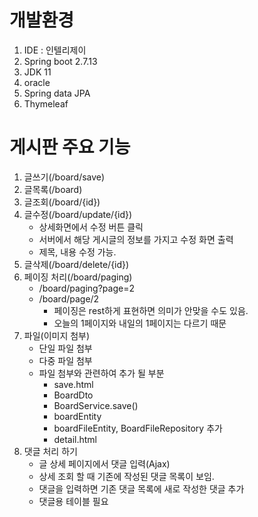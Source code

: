 # 개발환경
1. IDE : 인텔리제이
2. Spring boot 2.7.13
3. JDK 11
4. oracle
5. Spring data JPA
6. Thymeleaf

# 게시판 주요 기능
1. 글쓰기(/board/save)
2. 글목록(/board)
3. 글조회(/board/{id})
4. 글수정(/board/update/{id})
   - 상세화면에서 수정 버튼 클릭
   - 서버에서 해당 게시글의 정보를 가지고 수정 화면 출력
   - 제목, 내용 수정 가능. 
5. 글삭제(/board/delete/{id})
6. 페이징 처리(/board/paging)
   - /board/paging?page=2
   - /board/page/2
     - 페이징은 rest하게 표현하면 의미가 안맞을 수도 있음.
     - 오늘의 1페이지와 내일의 1페이지는 다르기 때문
7. 파일(이미지 첨부)
    - 단일 파일 첨부
    - 다중 파일 첨부
    - 파일 첨부와 관련하여 추가 될 부분
      - save.html
      - BoardDto
      - BoardService.save()
      - boardEntity
      - boardFileEntity, BoardFileRepository 추가
      - detail.html
8. 댓글 처리 하기 
   - 글 상세 페이지에서 댓글 입력(Ajax)
   - 상세 조회 할 때 기존에 작성된 댓글 목록이 보임.
   - 댓글을 입력하면 기존 댓글 목록에 새로 작성한 댓글 추가
   - 댓글용 테이블 필요